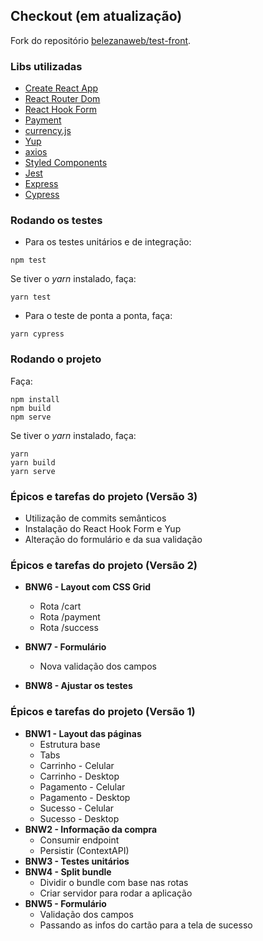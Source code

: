 ## Checkout (em atualização)

Fork do repositório [belezanaweb/test-front](https://github.com/belezanaweb/test-front).

### Libs utilizadas

- [Create React App](https://github.com/facebook/create-react-app)
- [React Router Dom](https://reactrouter.com/web/guides/quick-start)
- [React Hook Form](https://react-hook-form.com/)
- [Payment](https://github.com/jessepollak/payment#readme)
- [currency.js](https://currency.js.org/)
- [Yup](https://github.com/jquense/yup)
- [axios](https://github.com/axios/axios)
- [Styled Components](https://github.com/styled-components/styled-components)
- [Jest](https://jestjs.io/)
- [Express](https://github.com/expressjs/express)
- [Cypress](https://github.com/cypress-io/cypress)

### Rodando os testes

- Para os testes unitários e de integração:

```
npm test
```

Se tiver o _yarn_ instalado, faça:

```
yarn test
```

- Para o teste de ponta a ponta, faça:

```
yarn cypress
```


### Rodando o projeto

Faça:

```
npm install
npm build
npm serve
```

Se tiver o _yarn_ instalado, faça:

```
yarn
yarn build
yarn serve
```

### Épicos e tarefas do projeto (Versão 3)

- Utilização de commits semânticos
- Instalação do React Hook Form e Yup
- Alteração do formulário e da sua validação

### Épicos e tarefas do projeto (Versão 2)

- **BNW6 - Layout com CSS Grid**

  - Rota /cart
  - Rota /payment
  - Rota /success

- **BNW7 - Formulário**

  - Nova validação dos campos

- **BNW8 - Ajustar os testes**

### Épicos e tarefas do projeto (Versão 1)

- **BNW1 - Layout das páginas**
  - Estrutura base
  - Tabs
  - Carrinho - Celular
  - Carrinho - Desktop
  - Pagamento - Celular
  - Pagamento - Desktop
  - Sucesso - Celular
  - Sucesso - Desktop
- **BNW2 - Informação da compra**
  - Consumir endpoint
  - Persistir (ContextAPI)
- **BNW3 - Testes unitários**
- **BNW4 - Split bundle**
  - Dividir o bundle com base nas rotas
  - Criar servidor para rodar a aplicação
- **BNW5 - Formulário**
  - Validação dos campos
  - Passando as infos do cartão para a tela de sucesso
